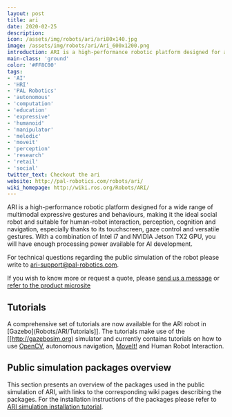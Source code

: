 ```yaml
---
layout: post
title: ari
date: 2020-02-25
description:
icon: /assets/img/robots/ari/ari80x140.jpg
image: /assets/img/robots/ari/Ari_600x1200.png
introduction: ARI is a high-performance robotic platform designed for a wide range of multimodal expressive gestures and behaviours, making it the ideal social robot and suitable for human-robot interaction, perception, cognition and navigation, especially thanks to its touchscreen, gaze control and versatile gestures. With a combination of Intel i7 and NVIDIA Jetson TX2 GPU, you will have enough processing power available for AI development.
main-class: 'ground'
color: '#FF8C00'
tags:
- 'AI'
- 'HRI'
- 'PAL Robotics'
- 'autonomous'
- 'computation'
- 'education'
- 'expressive'
- 'humanoid'
- 'manipulator'
- 'melodic'
- 'moveit'
- 'perception'
- 'research'
- 'retail'
- 'social'
twitter_text: Checkout the ari
website: http://pal-robotics.com/robots/ari/
wiki_homepage: http://wiki.ros.org/Robots/ARI/
---
```



ARI is a high-performance robotic platform designed for a wide range of multimodal expressive gestures and behaviours, making it the ideal social robot and suitable for human-robot interaction, perception, cognition and navigation, especially thanks to its touchscreen, gaze control and versatile gestures. With a combination of Intel i7 and NVIDIA Jetson TX2 GPU, you will have enough processing power available for AI development.

For technical questions regarding the public simulation of the robot please write to ari-support@pal-robotics.com.

If you wish to know more or request a quote, please [send us a message](http://pal-robotics.com/) or [refer to the product microsite](http://pal-robotics.com/robots/ari/) 



## Tutorials
A comprehensive set of tutorials are now available for the ARI robot in [Gazebo](Robots/ARI/Tutorials]]. The tutorials make use of the [[http://gazebosim.org) simulator and currently contains tutorials on how to use [OpenCV](http://opencv.org), autonomous navigation, [MoveIt!](http://moveit.ros.org) and Human Robot Interaction.

## Public simulation packages overview

This section presents an overview of the packages used in the public simulation of ARI, with links to the corresponding wiki pages describing the packages. For the installation instructions of the packages please refer to [ARI simulation installation tutorial](http://wiki.ros.org/Robots/ARI/Tutorials/Installation/ARISimulation).




